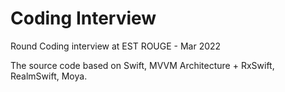 # Coding Interview 

Round Coding interview at EST ROUGE - Mar 2022

The source code based on Swift, MVVM Architecture + RxSwift, RealmSwift, Moya.
